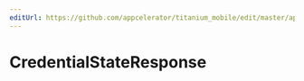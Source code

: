 ```yaml
---
editUrl: https://github.com/appcelerator/titanium_mobile/edit/master/apidoc/Applesignin.yml
---
```

# CredentialStateResponse

<TypeHeader/>

<ApiDocs/>
